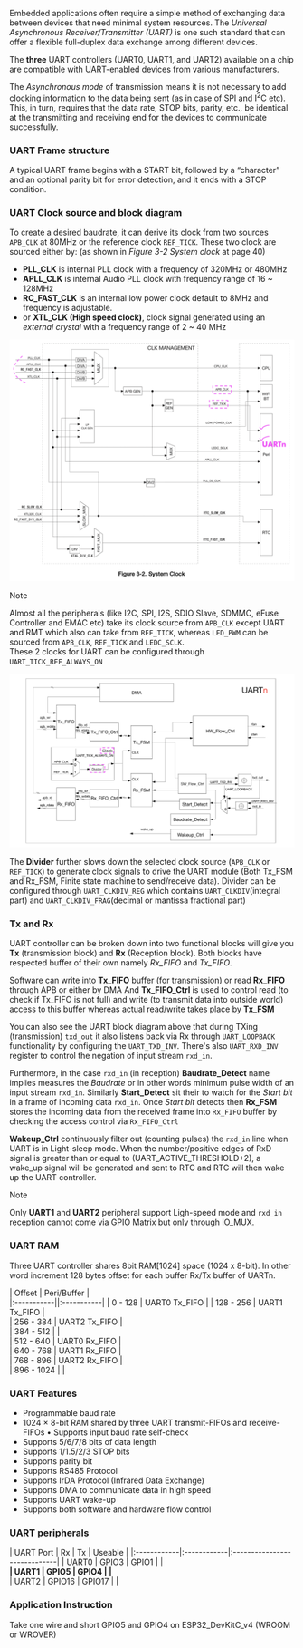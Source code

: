 Embedded applications often require a simple method of exchanging data between devices that need minimal system resources. The _Universal Asynchronous Receiver/Transmitter (UART)_ is one such standard that can offer a flexible full-duplex data exchange among different devices.    
    
The **three** UART controllers (UART0, UART1, and UART2) available on a chip are compatible with UART-enabled devices from various manufacturers.   

The _Asynchronous mode_ of transmission means it is not necessary to add clocking information to the data being sent (as in case of SPI and I<sup>2</sup>C etc). This, in turn, requires that the data rate, STOP bits, parity, etc., be identical at the transmitting and receiving end for the devices to communicate successfully.      

### UART Frame structure    

 A typical UART frame begins with a START bit, followed by a “character” and an optional parity bit for error detection, and it ends with a STOP condition. 

### UART Clock source and block diagram    

To create a desired baudrate, it can derive its clock from two sources `APB_CLK` at 80MHz or the reference clock `REF_TICK`. These two clock are sourced either by: (as shown in _Figure 3-2 System clock_ at page 40)    
- **PLL_CLK** is internal PLL clock with a frequency of 320MHz or 480MHz  
- **APLL_CLK** is internal Audio PLL clock with frequency range of 16 ~ 128MHz
- **RC_FAST_CLK** is an internal low power clock default to 8MHz and frequency is adjustable.  
- or **XTL_CLK (High speed clock)**, clock signal generated using an _external crystal_ with a frequency range of 2 ~ 40 MHz       

<img src="../imgs/05.png" alt="system clock" title="system clock">    

> [!NOTE]    
> Almost all the peripherals (like I2C, SPI, I2S, SDIO Slave, SDMMC, eFuse Controller and EMAC etc) take its clock source from `APB_CLK` except UART and RMT which also can take from `REF_TICK`, whereas `LED_PWM` can be sourced from `APB_CLK`, `REF_TICK` and `LEDC_SCLK`.    
> These 2 clocks for UART can be configured through `UART_TICK_REF_ALWAYS_ON`  

<img src="../imgs/04.png" alt="uart block diagram" title="uart block diagram">     

The **Divider** further slows down the selected clock source (`APB_CLK` or `REF_TICK`) to generate clock signals to drive the UART module (Both Tx_FSM and Rx_FSM, Finite state machine to send/receive data). Divider can be configured through `UART_CLKDIV_REG` which contains `UART_CLKDIV`(integral part) and `UART_CLKDIV_FRAG`(decimal or mantissa fractional part)     

### Tx and Rx       

UART controller can be broken down into two functional blocks will give you **Tx** (transmission block) and **Rx** (Reception block). Both blocks have respected buffer of their own namely _Rx_FIFO_ and _Tx_FIFO_.    
    
Software can write into **Tx_FIFO** buffer (for transmission) or read **Rx_FIFO** through APB or either by DMA And **Tx_FIFO_Ctrl** is used to control read (to check if Tx_FIFO is not full) and write (to transmit data into outside world) access to this buffer whereas actual read/write takes place by **Tx_FSM**    

You can also see the UART block diagram above that during TXing (transmission) `txd_out` it also listens back via Rx through `UART_LOOPBACK` functionality by configuring the `UART_TXD_INV`. There's also `UART_RXD_INV` register to control the negation of input stream `rxd_in`.    

Furthermore, in the case `rxd_in` (in reception) **Baudrate_Detect** name implies measures the _Baudrate_ or in other words minimum pulse width of an input stream `rxd_in`. Similarly **Start_Detect** sit their to watch for the _Start bit_ in a frame of incoming data `rxd_in`. Once _Start bit_ detects then **Rx_FSM** stores the incoming data from the received frame into `Rx_FIFO` buffer by checking the access control via `Rx_FIFO_Ctrl`    

**Wakeup_Ctrl** continuously filter out (counting pulses) the `rxd_in` line when UART is in Light-sleep mode. When the number/positive edges of RxD signal is greater than or equal to (UART_ACTIVE_THRESHOLD+2), a wake_up signal will be generated and sent to RTC and RTC will then wake up the UART controller.      

> [!NOTE]    
> Only **UART1** and **UART2** peripheral support Ligh-speed mode and `rxd_in` reception cannot come via GPIO Matrix but only through IO_MUX.                 
     
### UART RAM      

Three UART controller shares 8bit RAM[1024] space (1024 x 8-bit). In other word increment 128 bytes offset for each buffer Rx/Tx buffer of UARTn.         

| Offset |  Peri/Buffer  |                
|:-----------||:-----------|
| 0 - 128 | UART0 Tx_FIFO |
| 128 - 256 | UART1 Tx_FIFO |    
| 256 - 384 | UART2 Tx_FIFO |     
| 384 - 512 |  |    
| 512 - 640 | UART0 Rx_FIFO |       
| 640 - 768 | UART1 Rx_FIFO |     
| 768 - 896 | UART2 Rx_FIFO |    
| 896 - 1024 |  |    

### UART Features          
    
- Programmable baud rate
- 1024 × 8-bit RAM shared by three UART transmit-FIFOs and receive-FIFOs • Supports input baud rate self-check
- Supports 5/6/7/8 bits of data length
- Supports 1/1.5/2/3 STOP bits
- Supports parity bit
- Supports RS485 Protocol
- Supports IrDA Protocol (Infrared Data Exchange)
- Supports DMA to communicate data in high speed
- Supports UART wake-up
- Supports both software and hardware flow control       
     
### UART peripherals    
| UART Port | Rx | Tx | Useable |
|:------------|:------------|:-----------------------------|
| UART0 | GPIO3 | GPIO1 |    |       
**| UART1 | GPIO5 | GPIO4 |    |**    
| UART2 | GPIO16 | GPIO17 |    |
      
### Application Instruction     

Take one wire and short GPIO5 and GPIO4 on ESP32_DevKitC_v4 (WROOM or WROVER)          
